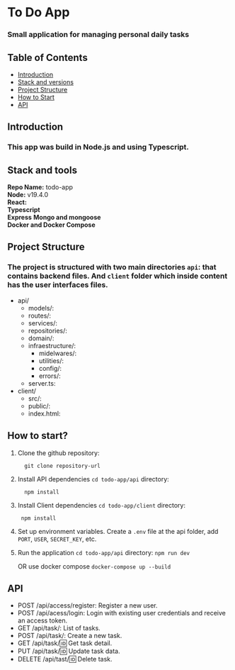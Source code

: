 # To Do App

###  Small application for managing personal daily tasks 

## Table of Contents
* [Introduction](#introduction)
* [Stack and versions](#stack-and-versions)
* [Project Structure](#project-structure)
* [How to Start](#how-to-start)
* [API](#api)

## Introduction
### This app was build in Node.js and using Typescript.
## Stack and tools
**Repo Name:**  todo-app  
**Node:** v19.4.0  
**React:**  
**Typescript**  
**Express**
**Mongo and mongoose**  
**Docker and Docker Compose**

## Project Structure
### The project is structured with two main directories `api`: that contains backend files. And `client` folder which inside content has the user interfaces files. 
* api/  
  * models/:  
  * routes/:  
  * services/:  
  * repositories/:
  * domain/:  
  * infraestructure/:
    * midelwares/:  
    * utilities/:  
    * config/:  
    * errors/:  
  * server.ts:
* client/  
  * src/:  
  * public/:  
  * index.html:  

## How to start?

1. Clone the github repository: 
    ```
      git clone repository-url
    ```
2. Install API dependencies `cd todo-app/api` directory: 
    ```
      npm install
    ```
3. Install Client dependencies `cd todo-app/client` directory:
    ```
     npm install
    ```
4. Set up environment variables. Create a `.env` file at the api folder, add `PORT`,  `USER`,         `SECRET_KEY`, etc.  

5. Run the application `cd todo-app/api` directory:
    ``` npm run dev ```
    
    OR use docker compose
    ``` docker-compose up --build ```

## API
  * POST /api/access/register: Register a new user.
  * POST /api/acess/login: Login with existing user credentials and receive an access token.
  * GET /api/task/: List of tasks.
  * POST /api/task/: Create a new task.
  * GET /api/task/:id: Get task detail.
  * PUT /api/task/:id: Update task data.
  * DELETE /api/tast/:id: Delete task.
